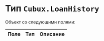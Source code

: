Тип `Cubux.LoanHistory`
=======================

Объект со следующими полями:

Поле         | Тип        | Описание
------------ | ---------- | --------
